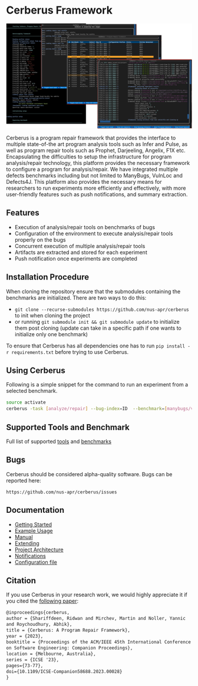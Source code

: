 # Cerberus Framework

![Main View](doc/images/CerberusView.png)


Cerberus is a program repair framework that provides the interface to multiple
state-of-the art program analysis tools such as Infer and Pulse, as well as program repair tools such as Prophet, Darjeeling, Angelix, F1X etc.
Encapsulating the difficulties to setup the infrastructure for program analysis/repair technology, this platform provides
the necessary framework to configure a program for analysis/repair. We have integrated multiple defects
benchmarks including but not limited to ManyBugs, VulnLoc and Defects4J. This platform also provides the necessary means for researchers to
run experiments more efficiently and effectively, with more user-friendly features such as push notifications, and summary extraction.

## Features

* Execution of analysis/repair tools on benchmarks of bugs
* Configuration of the environment to execute analysis/repair tools properly on the bugs
* Concurrent execution of multiple analysis/repair tools
* Artifacts are extracted and stored for each experiment
* Push notification once experiments are completed

## Installation Procedure

When cloning the repository ensure that the submodules containing the benchmarks are initialized. There are two ways to do this:
* `git clone --recurse-submodules https://github.com/nus-apr/cerberus` to init when cloning the project
* or running `git submodule init && git submodule update` to initialize them post cloning (update can take in a specific path if one wants to initialize only one benchmark)

To ensure that Cerberus has all dependencies one has to run `pip install -r requirements.txt` before trying to use Cerberus.

## Using Cerberus

Following is a simple snippet for the command to run an experiment from a selected benchmark.

```bash
source activate
cerberus -task [analyze/repair] --bug-index=ID  --benchmark=[manybugs/vulnloc] --tool=[cpr/angelix/prophet/f1x]
```

## Supported Tools and Benchmark
Full list of supported [tools](doc/tool/ListTools.md) and [benchmarks](doc/benchmark/ListBenchmarks.md)

## Bugs

Cerberus should be considered alpha-quality software. Bugs can be reported here:

    https://github.com/nus-apr/cerberus/issues

## Documentation

* [Getting Started](doc/GetStart.md)
* [Example Usage](doc/Examples.md)
* [Manual](doc/Manual.md)
* [Extending](doc/Extending.md)
* [Project Architecture](doc/ProjectArchitecture.md)
* [Notifications](doc/Notifications.md)
* [Configuration file](doc/Configuration.md)



## Citation

If you use Cerberus in your research work, we would highly appreciate it if you
cited the [following paper](https://rshariffdeen.com/paper/ICSE23-demo.pdf):

```
@inproceedings{cerberus,
author = {Shariffdeen, Ridwan and Mirchev, Martin and Noller, Yannic and Roychoudhury, Abhik},
title = {Cerberus: A Program Repair Framework},
year = {2023},
booktitle = {Proceedings of the ACM/IEEE 45th International Conference on Software Engineering: Companion Proceedings},
location = {Melbourne, Australia},
series = {ICSE '23},
pages={73-77},
doi={10.1109/ICSE-Companion58688.2023.00028}
}
```

